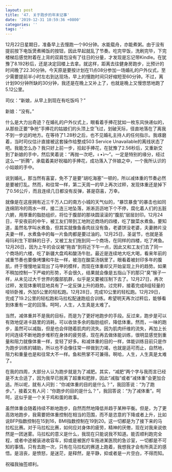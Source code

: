 ```yaml
---
layout: post
title: '47. 关于跑步的年末记事'
date: '2019-12-31 10:59:36 +0800'
categories: ''
tags: ''
---
```


12月22日星期日，准备早上去慢跑一个90分钟。水能载舟，亦能煮粥。由于没有提前按下电饭煲煮稀饭的按钮，因此早起就乱了节奏。吃完早饭，洗刷完毕，下完楼梯后感觉附着在上背的双肩包没有了往日的分量，才发现是忘记带Kindle。在犹豫了8.192秒后，还是决定回楼上去拿。就这样，距离去往健身房跑步，比预计的时间晚了22.30分钟。今天原是要按计划在11点08分参加一场婚礼的户外仪式，至少需要提前半小时左右到达现场，早上的慢跑时间只好缩短至60分钟。不过，离计划90分钟所缺的30分钟，我还是在晚上又补上了，也就是晚上又慢悠悠地跑了5.12公里。



司仪：“新娘，从早上到现在有吃饭吗？”



新娘：“没有。”



什么是大力出奇迹？在婚礼的户外仪式上，眼看着手捧花犹如一枚东风快递似的，从那些正要“争抢”手捧花的姑娘们的头顶上空飞过，划破天际，径直地落在了离我不到一步远的地方。在等待了1.28秒之后，也不见婚礼主持人的任何指示。我琢磨着，当时司仪估计直接被这套操作给整成503 Service Unavailable的离线状态了吧。我能怎么办？我只好上前一步，拾起手捧花，在犹豫了2.56秒后，又重新交到了新娘的手中，然后笑着说：“再抛一次吧，ง •̀ง～”。一定是特别的缘分，经过这么一“折腾”，承载着美好祝福的手捧花，成功落入了伴娘之中，一个我所认识的小姑娘的手中。



说到婚礼，那当然有喜宴，免不了是要”胡吃海塞”一顿的，所以减体重的节奏必然是要被打乱。然而，和往常一样，第二天周一的早上再次过秤，发现体重还是掉下了0.56公斤，而且连续几日都没有反弹，甚是窃喜，万幸。



就像是在这座拥有近三千万人口的南方小城的天气似的，“暴饮暴食”的暴击也如同连绵阴冷的雨水一样，接二连三地坠落，淅淅沥沥地下个不停，腐化着人们的五脏六腑，用厚重的脂肪组织，将位于腹部的那块圆滚滚的“腹肌”层层封印。12月24日，平安夜前的中午，被工友们带到工地附近商场的四楼，吃了酸菜水煮鱼。要知道，虽然名字叫水煮鱼，但其实就像鱼香肉丝没有鱼，老婆饼没老婆，夫妻肺片没夫妻一样，水煮鱼中的每一片鱼肉都是要过油的。12月25日，圣诞节，也就是圣母玛利生下耶稣的日子，又被工友们拖到同一个商场，在同样的四楼，吃了烤鱼。12月26日，因为上午的会议被“拖沓”到将近下午一点，因此又和工友们去了同一个商场的六楼，吃了新疆大盘鸡和酸汤牛肚。最近是连续地大吃大喝，看来年前的减重节奏也要像烤馕和牛肚一样，被泡在酸菜汤锅里了。眼看着被封印多年的腹肌，终于慢慢地呈现出了马甲的模样，而现在体重却又开始呈现上升的趋势。如果不稍加控制一下严峻的形势，不会很久，结果就会像是五指山下的那只“臭”猴子一样，从未见过大千世界的腹部肌群，似乎是又要被压制下去了。12月27日，再次过秤，发现体重明显地具有了一定反弹上升的趋势。过完秤，接着完成8组轻量的哑铃卧推，外加5公里的轻松跑。12月28日，完成10公里的轻松跑。12月29日，完成了19.2公里的轻松跑和马拉松配速跑组合训练。希望明天再次过秤后，能够看到体重有一定的回落。呵呵，人生，人生真是太难了。



当然，减体重并不是我的目标，而是为了更好地跑步的手段。反过来，跑步是可以有效地促进卡路里的消耗，可以收敛多余的脂肪组织，降低体重。然而，一味的跑步，虽然可以减脂，但是也会伴随着肌肉的流失。因为肌肉纤维的流失，再加上长时间连续不断地跑步堆积在身体的疲劳感，现在再去做体能训练，很明显感觉到重量和阻力就像体重一样，变轻了好多。和减体重的目的一样，体能训练目前只是作为跑步训练的辅助，所以也不会像往常一样做到力竭，也就是适可而止，自然地，阻力和重量也是和往常大不一样。鱼和熊掌不可兼得。啊哈，人生，人生真是太难了。



在我的四周，大部分人认为跑步就是为了减肥。其实，“减肥”两个字与我而言已经是不太合适了，因为我早已脱离了超重和肥胖，因此“减脂”或者“减体重”会更加合适。所以呢，就有人问到：“你减体重的目的是什么？”，我回答说：“为了跑步。”，接着又有人问：“你跑步的目的是什么？”，我回答说：“为了减体重”。呵呵，这似乎是一个关于鸡和蛋的故事。



虽然体重会随着持续不断地跑步，自然而然地降低并趋于某种平衡。但是，为了更高效地跑步，我需要把体重控制在相当的范围，而不是恣意的下降或者上升，比如说BFP指数控制在15到16，BMI指数控制在19到20。这一切都是为了接下来的马拉松比赛。对于马拉松比赛，如何应对身体的疲劳，精神的厌倦，现在对我来说依然是一团迷雾。马拉松的意义是什么，我现在只能说我不知道。能否顺利跑完全程，或者中途被装进收容车，抑或是被医疗车拖进某医院的急诊室，一切都是不可知的事情。只有去跑一次，只有在马拉松的赛道上跑着，我想我才会有所真正的感悟。是沮丧，是愤怒，是迷茫，是释然，是平静，抑或者是一片空白，不得而知。



祝福我抽签顺利。
